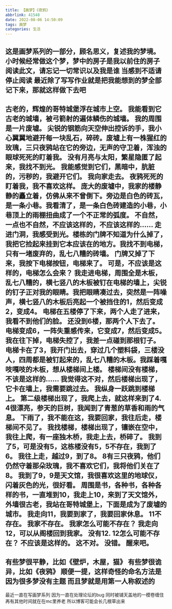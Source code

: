 ```yaml
---
title: 【画梦】《夜鸦》
abbrlink: 41548
date: 2022-08-06 14:50:09
tags: 画梦
categories: 生活
---
```

这是画梦系列的一部分，顾名思义，复述我的梦境。
小时候经常做这个梦，梦中的房子是我以前住的房子
阅读此文，请忘记一切常识以及我是谁
当感到不适请停止阅读
最近除了写写作业就是把我能想到的梦全部记下来，那就这样做下去吧
---
<!-- more -->
古老的，辉煌的哥特城堡浮在城市上空。
我能看到它古老的城墙，被弓箭射的遍体鳞伤的城墙。
我的周围是一片废墟。
尖锐的钢筋向天空伸出控诉的手，我小心翼翼地避开每一块乱石，碎砖。废墟上有一株猩红的玫瑰，三只夜鸦站在它的旁边，无声的守卫着，浑浊的眼球死死的盯着我。
没有月亮与太阳，繁星隐匿了起来，我找不到光。
我能感觉到它们，黑暗中，肮脏的，污秽的，我避开它们。
我向家走去。
夜鸦死死的盯着我，我不喜欢这样。
庞大的废墟中，我家的楼静静的矗立着，仿佛从来不曾倒下。旁边是白色的砖瓦，是一条小巷。我看清了，是一条白色砖建造的小巷，小巷顶上的雨棚扭曲成了一个不正常的弧度。
不自然，一点也不自然，不应该这样的，不应该这样的……
走进门洞，我感受到光。楼栋的门牌不知道为什么掉了，我把它捡起来挂到它本应该在的地方。我找不到电梯，只有一堵废弃的，乱七八糟的砖墙。
门牌又掉了下来，我按下电梯按钮，电梯来了。
可是，不应该是这样的，电梯怎么会来？
我走进电梯，周围全是木板，乱七八糟的，横七竖八的木板被钉在电梯的墙上，尖锐的钉子正对我的眼睛。我把眼睛凑过去，突然是一阵噪声，横七竖八的木板后亮起一个被挡住的1，然后变成2，变成4。
电梯在五楼停了下来，两个人走了进来，我看不到他们的脸。
还没到6楼，那两个人下去了。
电梯变成6，一阵失重感传来，它变成7，然后变成5。
我在往下掉，电梯失控了，我差一点碰到那根钉子。
电梯卡在了3，我开门出去，穿过几个塑料袋，三楼没人，四周都是被钉起来的，乱七八糟的木板。我踩着嘎吱嘎吱的木板，想从楼梯间上楼。
楼梯间没有楼梯，不该是这样的……
我觉得这不对，然后楼梯出现了，它卡在墙上，我需要跳过去。
我纵身一跃跳到楼梯上。
第二级楼梯出现了，我爬上去，就这样来到了4.
4很漂亮，参天的巨树，我闻到了青葱的草香和雨的气息。
下雨了，我不能在这，我要回家，我往后走，楼梯间不见了。
我找楼梯，楼梯出现了，镶嵌在空中，我往上爬，有一座独木桥，我走上去，桥碎了。
我到了5，可是没有5，这栋楼没有5，5不存在，我到了6。
我往上走，越过9，到了8。
8有三只夜鸦，他们仍然守着那朵玫瑰，我不喜欢它们，我将他们关在了8。
我到了9，9是天文馆，我很喜欢这里的地球仪，闪着灰色的光，很好看。
周围是书，各种书，各种各样的书，一直堆到10，我走上10，来到了天文馆外，外墙很古老，我站在哥特城堡上，下面是成为了废墟的城市。
我走向11，我要到家了，我要回家休息。
11不存在。
我家不存在。
我家怎么可能不存在？
我走向12，可以从阁楼回到我家。
没有12.
12怎么可能不存在？
不应该是这样的。
这不对。
没错。
醒来吧。
---

有些梦很平静，比如《壁炉，木屋，猫》
有些梦很诡异，比如《夜鸦》
顺便一提，这样奇怪的命名方法是因为很多梦没有主题
而且梦就是用第一人称叙述的
---

最近一直在写画梦系列
因为一直在处理论坛的bug
同时被铺天盖地的一模卷缠住
再有其他时间就在在mc里养老
所以博客可能会长几根草出来